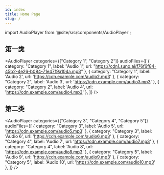 ```yaml
---
id: index
title: Home Page
slug: /
---
```


import AudioPlayer from '@site/src/components/AudioPlayer';

## 第一类

<AudioPlayer
  categories={["Category 1", "Category 2"]}
  audioFiles={[
    { category: "Category 1", label: "Audio 1", url: "https://cdn1.suno.ai/f76f6f84-45b2-4e26-b084-71e47f9a104a.mp3" },
    { category: "Category 1", label: 'Audio 2', url: 'https://cdn.example.com/audio2.mp3' },
    { category: "Category 2", label: 'Audio 3', url: 'https://cdn.example.com/audio3.mp3' },
    { category: "Category 2", label: 'Audio 4', url: 'https://cdn.example.com/audio4.mp3' },
  ]}
/>

## 第二类

<AudioPlayer
  categories={["Category 3", "Category 4", "Category 5"]}
  audioFiles={[
    { category: "Category 3", label: 'Audio 5', url: 'https://cdn.example.com/audio5.mp3' },
    { category: "Category 3", label: 'Audio 6', url: 'https://cdn.example.com/audio6.mp3' },
    { category: "Category 4", label: 'Audio 7', url: 'https://cdn.example.com/audio7.mp3' },
    { category: "Category 4", label: 'Audio 8', url: 'https://cdn.example.com/audio8.mp3' },
    { category: "Category 5", label: 'Audio 9', url: 'https://cdn.example.com/audio9.mp3' },
    { category: "Category 5", label: 'Audio 10', url: 'https://cdn.example.com/audio10.mp3' },
  ]}
/>